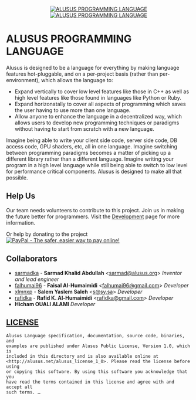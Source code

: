 <p align="center">
  <a href="https://alusus.net/">
    <img
      alt="ALUSUS PROGRAMMING LANGUAGE"
      src="https://alusus.net/Resources/logo.en.gif"
    />
    <br/>
    <img
      alt="ALUSUS PROGRAMMING LANGUAGE"
      src="https://alusus.net/Resources/title.en.gif"
    />
  </a>
</p>

# ALUSUS PROGRAMMING LANGUAGE
Alusus is designed to be a language for everything by making language features hot-pluggable, and on a per-project basis (rather than per-environment), which allows the language to:
* Expand vertically to cover low level features like those in C++ as well as high level features like those found in languages like Python or Ruby.
* Expand horizonatally to cover all aspects of programming which saves the user having to use more than one language.
* Allow anyone to enhance the language in a decentralized way, which allows users to develop new programming techniques or paradigms without having to start from scratch with a new language.

Imagine being able to write your client side code, server side code, DB access code, GPU shaders, etc, all in one language. Imagine switching between programming paradigms becomes a matter of picking up a different library rather than a different language. Imagine writing your program in a high level language while still being able to switch to low level for performance critical components. Alusus is designed to make all that possible.

## Help Us
Our team needs volunteers to contribute to this project. Join us in making the future better for programmers. Visit the [Development](https://alusus.net/dev) page for more information.

Or help by donating to the project<br/>
[![PayPal - The safer, easier way to pay online!](https://www.paypalobjects.com/en_US/i/btn/btn_donateCC_LG.gif)](https://paypal.me/alusus)

## Collaborators
* [sarmadka](https://github.com/sarmadka) -
**Sarmad Khalid Abdullah** &lt;sarmad@alusus.org&gt; *Inventor and lead engineer*
* [falhumai96](https://github.com/falhumai96) -
**Faisal Al-Humaimidi** &lt;falhumai96@gmail.com&gt; *Developer*
* [xlmnxp](https://github.com/xlmnxp) -
**Salem Yaslem Saleh** &lt;s@sy.sa&gt; *Developer*
* [rafidka](https://github.com/rafidka) -
**Rafid K. Al-Humaimidi** &lt;rafidka@gmail.com&gt; *Developer*
* **Hicham OUALI ALAMI** *Developer*

## [LICENSE](license.txt)
```
Alusus Language specification, documentation, source code, binaries, and
examples are published under Alusus Public License, Version 1.0, which is
included in this directory and is also available online at
<http://alusus.net/alusus_license_1_0>. Please read the license before using
or copying this software. By using this software you acknowledge that you
have read the terms contained in this license and agree with and accept all
such terms. …
```